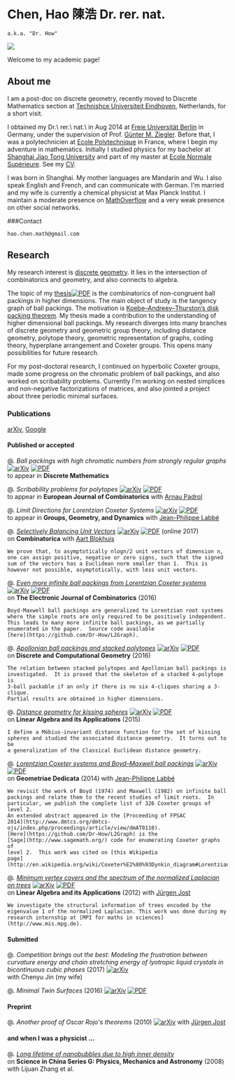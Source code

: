 # Chen, Hao 陳浩 Dr. rer. nat.  
	a.k.a. "Dr. How"

![](./documents/ChenHao.jpeg)

Welcome to my academic page!

## About me

I am a post-doc on discrete geometry, recently moved to Discrete Mathematics
section at [Technishce Universiteit Eindhoven](http://www.tue.nl), Netherlands,
for a short visit.

I obtained my Dr.\ rer.\ nat.\ in Aug 2014 at [Freie Universität
Berlin](http://www.fu-berlin.de/) in Germany, under the supervision of Prof.
[Günter M. Ziegler](http://page.mi.fu-berlin.de/gmziegler/). Before that, I was
a polytechnicien at [Ecole Polytechnique](http://www.polytechnique.fr) in
France, where I begin my adventure in mathematics.  Initially I studied physics
for my bachelor at [Shanghai Jiao Tong University](http://www.sjtu.edu.cn) and
part of my master at [Ecole Normale Supérieure](http://www.ens.fr).  See my
[CV](./documents/CV.pdf).

I was born in Shanghai.   My mother languages are Mandarin and Wu.  I also
speak English and French, and can communicate with German.  I'm married and my
wife is currently a chemical physicist at Max Planck Institut.  I maintain
a moderate presence on
[MathOverflow](http://mathoverflow.net/users/20595/hao-chen) and a very weak
presence on other social networks.

###Contact

	hao.chen.math@gmail.com

## Research

My research interest is [discrete
geometry](http://en.wikipedia.org/wiki/Discrete_geometry).  It lies in the
intersection of combinatorics and geometry, and also connects to algebra.

The topic of my
[thesis](http://www.diss.fu-berlin.de/diss/receive/FUDISS_thesis_000000097216)[![PDF][pdf]](./documents/Thesis.pdf)
is the combinatorics of non-congruent ball packings in higher dimensions.  The
main object of study is the tangency graph of ball packings.  The motivation is
[Koebe–Andreev–Thurston’s disk packing
theorem](http://en.wikipedia.org/wiki/Circle_packing_theorem).  My thesis made
a contribution to the understanding of higher dimensional ball packings.  My
research diverges into many branches of discrete geometry and geometric group
theory, including distance geometry, polytope theory, geometric representation
of graphs, coding theory, hyperplane arrangement and Coxeter groups.  This
opens many possibilities for future research.

For my post-doctoral research, I continued on hyperbolic Coxeter groups, made
some progress on the chromatic problem of ball packings, and also worked on
scribability problems.  Currently I'm working on nested simplices and
non-negative factorizations of matrices, and also jointed a project about three
periodic minimal surfaces.

### Publications
[arXiv](http://arxiv.org/a/chen_h_3), [Google](https://scholar.google.de/citations?user=SdY1GDkAAAAJ)

#### Published or accepted

@. *Ball packings with high chromatic numbers from strongly regular graphs*
	[![arXiv][arxiv]](http://arxiv.org/abs/1502.02070)
	[![PDF][pdf]](./documents/SRG.pdf)  
	to appear in **Discrete Mathematics**

@. *Scribability problems for polytopes*
	[![arXiv][arxiv]](http://arxiv.org/abs/1508.03537)
	[![PDF][pdf]](./documents/Scribability.pdf)  
	to appear in **European Journal of Combinatorics**
	with [Arnau Padrol][padrol]

@. *Limit Directions for Lorentzian Coxeter Systems*
	[![arXiv][arxiv]](http://arxiv.org/abs/1403.1502)
	[![PDF][pdf]](./documents/LimitDir.pdf)  
	to appear in **Groups, Geometry, and Dynamics**
	with [Jean-Philippe Labbé][labbe]

@. [*Selectively Balancing Unit Vectors*](http://dx.doi.org/10.1007/s00493-016-3635-z)
	[![arXiv][arxiv]](http://arxiv.org/abs/1605.05121)
	[![PDF][pdf]](./documents/Balancing.pdf) (online 2017)  
	on **Combinatorica**
	with [Aart Blokhuis][aart]

	We prove that, to asymptotically nlogn/2 unit vectors of dimension n,
	one can assign positive, negative or zero signs, such that the signed
	sum of the vectors has a Euclidean norm smaller than 1.  This is
	however not possible, asymptotically, with less unit vectors.

@. [*Even more infinite ball packings from Lorentzian Coxeter systems*](http://www.combinatorics.org/ojs/index.php/eljc/article/view/v23i3p16)
	[![arXiv][arxiv]](http://arxiv.org/abs/1408.2439)
	[![PDF][pdf]](./documents/MorePack.pdf)  
	on **The Electronic Journal of Combinatorics** (2016)

	Boyd-Maxwell ball packings are generalized to Lorentzian root systems
	where the simple roots are only required to be positively independent.
	This leads to many more infinite ball packings, as we partially
	enumerated in the paper.  Source code available
	[here](https://github.com/Dr-How/L2Graph).

@. [*Apollonian ball packings and stacked polytopes*](http://dx.doi.org/10.1007/s00454-016-9777-3)
	[![arXiv][arxiv]](http://arxiv.org/abs/1306.2515)
	[![PDF][pdf]](./documents/Stacked.pdf)  
	on **Discrete and Computational Geometry** (2016)

	The relation between stacked polytopes and Apollonian ball packings is
	investigated.  It is proved that the skeleton of a stacked 4-polytope is
	3-ball packable if an only if there is no six 4-cliques sharing a 3-clique.
	Partial results are obtained in higher dimensions.

@. [*Distance geometry for kissing spheres*](http://dx.doi.org/10.1016/j.laa.2015.04.012)
	[![arXiv][arxiv]](http://arxiv.org/abs/1203.2131)
	[![PDF][pdf]](./documents/DistGeom.pdf)  
	on **Linear Algebra and its Applications** (2015)

	I define a Möbius-invariant distance function for the set of kissing
	spheres and studied the associated distance geometry.  It turns out to be
	a generalization of the Classical Euclidean distance geometry.

@. [*Lorentzian Coxeter systems and Boyd–Maxwell ball packings*](http://dx.doi.org/10.1007/s10711-014-0004-1)
	[![arXiv][arxiv]](http://arxiv.org/abs/1310.8608)
	[![PDF][pdf]](./documents/BoydPack.pdf)  
	on **Geometriae Dedicata** (2014)
	with [Jean-Philippe Labbé][labbe]

	We revisit the work of Boyd (1974) and Maxwell (1982) on infinite ball
	packings and relate them to the recent studies of limit roots.  In
	particular, we publish the complete list of 326 Coxeter groups of level 2.
	An extended abstract appeared in the [Proceeding of FPSAC
	2014](http://www.dmtcs.org/dmtcs-ojs/index.php/proceedings/article/view/dmAT0110).
	[Here](https://github.com/Dr-How/L2Graph) is the
	[Sage](http://www.sagemath.org/) code for enumerating Coxeter graphs of
	level 2.  This work was cited on [this Wikipedia
	page](http://en.wikipedia.org/wiki/Coxeter%E2%80%93Dynkin_diagram#Lorentzian_groups).

@. [*Minimum vertex covers and the spectrum of the normalized Laplacian on trees*](http://dx.doi.org/10.1016/j.laa.2012.04.005)
	[![arXiv][arxiv]](http://arxiv.org/abs/1010.4269)
	[![PDF][pdf]](./documents/TreeLapl.pdf)  
	on **Linear Algebra and its Applications** (2012)
	with [Jürgen Jost][jost]
	
	We investigate the structural information of trees encoded by the
	eigenvalue 1 of the normalized Laplacian. This work was done during my
	research internship at [MPI for maths in sciences](http://www.mis.mpg.de).

#### Submitted

@. *Competition brings out the best: Modeling the frustration between curvature energy and chain stretching energy of lyotropic liquid crystals in bicontinuous cubic phases* (2017)
	[![arXiv][arXiv]](https://arxiv.org/abs/1702.04172)  
	with Chenyu Jin (my wife)
	
@. *Minimal Twin Surfaces* (2016)
	[![arXiv][arXiv]](https://arxiv.org/abs/1610.07926)
	[![PDF][pdf]](./documents/Twin.pdf)

#### Preprint

@. *Another proof of Oscar Rojo's theorems* (2010)
	[![arXiv][arXiv]](http://arxiv.org/abs/1011.3361)
	with [Jürgen Jost][jost]

#### and when I was a physicist ...

@. [*Long lifetime of nanobubbles due to high inner density*](http://dx.doi.org/10.1007/s11433-008-0026-5)  
	on **Science in China Series G: Physics, Mechanics and Astronomy** (2008) with Lijuan Zhang et al.

 [aart]: http://www.win.tue.nl/~aartb/
 [padrol]: http://page.mi.fu-berlin.de/arnaupadrol/
 [jost]: http://www.mis.mpg.de/jjost/juergen-jost.html
 [labbe]: http://page.mi.fu-berlin.de/labbe/
 [pdf]: ./icons/pdf.png
 [arxiv]: ./icons/arXiv.ico

<script>
  (function(i,s,o,g,r,a,m){i['GoogleAnalyticsObject']=r;i[r]=i[r]||function(){
  (i[r].q=i[r].q||[]).push(arguments)},i[r].l=1*new Date();a=s.createElement(o),
  m=s.getElementsByTagName(o)[0];a.async=1;a.src=g;m.parentNode.insertBefore(a,m)
  })(window,document,'script','//www.google-analytics.com/analytics.js','ga');

  ga('create', 'UA-37764974-1', 'auto');
  ga('send', 'pageview');
</script>
